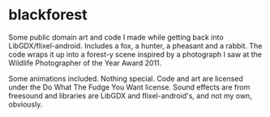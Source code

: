 blackforest
===========

Some public domain art and code I made while getting back into LibGDX/flixel-android. Includes a fox, a hunter, a pheasant and a rabbit. The code wraps it up into a forest-y scene inspired by a photograph I saw at the Wildlife Photographer of the Year Award 2011.

Some animations included. Nothing special. Code and art are licensed under the Do What The Fudge You Want license. Sound effects are from freesound and libraries are LibGDX and flixel-android's, and not my own, obviously.